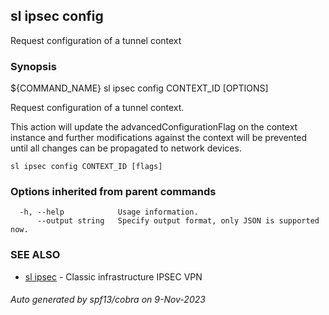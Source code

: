 ## sl ipsec config

Request configuration of a tunnel context

### Synopsis

${COMMAND_NAME} sl ipsec config CONTEXT_ID [OPTIONS]

  Request configuration of a tunnel context.

  This action will update the advancedConfigurationFlag on the context
  instance and further modifications against the context will be prevented
  until all changes can be propagated to network devices.

```
sl ipsec config CONTEXT_ID [flags]
```

### Options inherited from parent commands

```
  -h, --help            Usage information.
      --output string   Specify output format, only JSON is supported now.
```

### SEE ALSO

* [sl ipsec](sl_ipsec.md)	 - Classic infrastructure IPSEC VPN

###### Auto generated by spf13/cobra on 9-Nov-2023
